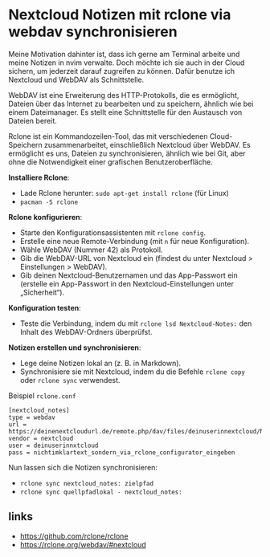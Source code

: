 # Nextcloud Notizen mit rclone via webdav synchronisieren

Meine Motivation dahinter ist, dass ich gerne am Terminal arbeite und meine Notizen in nvim verwalte. Doch möchte ich sie auch in der Cloud sichern, um jederzeit darauf zugreifen zu können. Dafür benutze ich Nextcloud und WebDAV als Schnittstelle.

WebDAV ist eine Erweiterung des HTTP-Protokolls, die es ermöglicht, Dateien über das Internet zu bearbeiten und zu speichern, ähnlich wie bei einem Dateimanager. Es stellt eine Schnittstelle für den Austausch von Dateien bereit.

Rclone ist ein Kommandozeilen-Tool, das mit verschiedenen Cloud-Speichern zusammenarbeitet, einschließlich Nextcloud über WebDAV. Es ermöglicht es uns, Dateien zu synchronisieren, ähnlich wie bei Git, aber ohne die Notwendigkeit einer grafischen Benutzeroberfläche.

 **Installiere Rclone**:
   - Lade Rclone herunter: `sudo apt-get install rclone` (für Linux)
   - `pacman -S rclone`

 **Rclone konfigurieren**:
   - Starte den Konfigurationsassistenten mit `rclone config`.
   - Erstelle eine neue Remote-Verbindung (mit `n` für neue Konfiguration).
   - Wähle WebDAV (Nummer 42) als Protokoll.
   - Gib die WebDAV-URL von Nextcloud ein (findest du unter Nextcloud > Einstellungen > WebDAV).
   - Gib deinen Nextcloud-Benutzernamen und das App-Passwort ein (erstelle ein App-Passwort in den Nextcloud-Einstellungen unter „Sicherheit“).
   
 **Konfiguration testen**:
   - Teste die Verbindung, indem du mit `rclone lsd Nextcloud-Notes:` den Inhalt des WebDAV-Ordners überprüfst.
   
 **Notizen erstellen und synchronisieren**:
   - Lege deine Notizen lokal an (z. B. in Markdown).
   - Synchronisiere sie mit Nextcloud, indem du die Befehle `rclone copy` oder `rclone sync` verwendest.

Beispiel `rclone.conf`

```
[nextcloud_notes]
type = webdav
url = https://deinenextcloudurl.de/remote.php/dav/files/deinuserinnextcloud/Notizen/
vendor = nextcloud
user = deinuserinnxtcloud
pass = nichtimklartext_sondern_via_rclone_configurator_eingeben
```

Nun lassen sich die Notizen synchronisieren:
- `rclone sync nextcloud_notes: zielpfad`
- `rclone sync quellpfadlokal - nextcloud_notes:`

## links
- https://github.com/rclone/rclone
- https://rclone.org/webdav/#nextcloud

